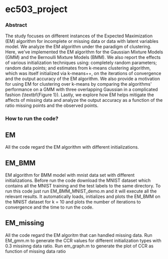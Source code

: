 # ec503_project

### Abstract 
 The study focuses on different instances of the Expected Maximization (EM) algorithm for incomplete or missing data or data with latent variables model. We analyze the EM algorithm under the paradigm of clustering. Here, we've implemented the EM algorithm for the Gaussian Mixture Models (GMM) and the Bernoulli Mixture Models (BMM). We also report the effects of various initialization techniques using: completely random parameters; random data points; and estimates from k-means clustering algorithm, which was itself initialized via k-means++, on the iterations of convergence and the output accuracy of the EM algorithm. We also provide a motivation for using EM for clustering over k-means by comparing the algorithms' performance on a GMM with three overlapping Gaussian in a complicated fashion (\textbf{Figure 1}). Lastly, we explore how EM helps mitigate the affects of missing data and analyze the output accuracy as a function of the ratio missing points and the observed points.



### How to run the code?

## EM

All the code regard the EM algorithm with different initializations.

## EM_BMM

EM algorithm for BMM model with mnist data set with different initializations.
Before run the code download the MNIST dataset  which contains all the MNIST training and the test labels to the same directory.
To run this code just run EM_BMM_MNIST_demo.m and it will execute all the relevant results.
It automatically loads, initializes and  plots the EM_BMM on the MNIST dataset for k = 10 and plots the number of iterations to convergence and the time to run the code.

## EM_missing

All the code regard the EM algoritm that can handled missing data.
Run EM_gmm.m to generate the CCR values for different initialization types with 0.3  missinng data ratio. 
Run em_graph.m to generate the plot of CCR as function of missing data ratio  

